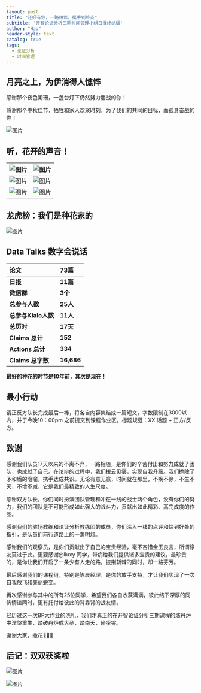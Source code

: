 ```yaml
---
layout: post
title: "还好有你，一路相伴，携手到终点"
subtitle: '开智论证分析三期时间管理小组日报终结版'
author: "Hao"
header-style: text
catalog: true
tags:
  - 论证分析 
  - 时间管理
---
```




## 月亮之上，为伊消得人憔悴



感谢那个夜色阑珊，一盏台灯下仍然努力鏖战的你！

感谢那个中秋佳节，牺牲和家人欢聚时刻，为了我们的共同的目标，而孤身奋战的你！

![图片](https://uploader.shimo.im/f/9M7DESuYV8A63v58.png!thumbnail)



## 听，花开的声音！

| ![图片](https://uploader.shimo.im/f/SXJCPry2UQQY4cGA.png!thumbnail)     | ![图片](https://uploader.shimo.im/f/1zB03QCtTkEnMUpW.png!thumbnail)     |
| ---- | ---- |
| ![图片](https://uploader.shimo.im/f/g6B386xtTOMjNgYH.png!thumbnail)     | ![图片](https://uploader.shimo.im/f/Ydcnmiw7KMUFr1lS.png!thumbnail)     |
| ![图片](https://uploader.shimo.im/f/ddbx0x6qa2E4EdgD.png!thumbnail)     | ![图片](https://uploader.shimo.im/f/gf26LkUZrQgD3CH2.png!thumbnail)     |



## 龙虎榜：我们是种花家的

![图片](https://uploader.shimo.im/f/hhVH5TEraaQYcGeO.png!thumbnail)



## Data Talks 数字会说话

| **论文**            | **73篇**   |
| :------------------ | :--------- |
| **日报**            | **11篇**   |
| **微信群**          | **3个**    |
| **总参与人数**      | **25人**   |
| **总参与Kialo人数** | **11人**   |
| **总历时**          | **17天**   |
| **Claims 总计**     | **152**    |
| **Actions 总计**    | **334**    |
| **Claims 总字数**   | **16,686** |

**最好的种花的时节是10年前，其次是现在！**



## 最小行动

请正反方队长完成最后一棒，将各自内容集结成一篇短文，字数限制在3000以内，并于今晚10：00pm 之前提交到课程作业区，标题规范：XX 话题 + 正方/反方。



## 致谢

感谢我们队员17天以来的不离不弃，一路相随，是你们的辛苦付出和努力成就了团队，也成就了自己。在论辩的过程中，我们拨云见雾，实现自我升级。我们抛除了矛和盾的隐喻，携手达成共识。无论有意无意，时间就在那里，不疾不徐，不生不灭，不增不减，它是我们最精致的人生尺度。

感谢双方队长，你们同时扮演团队管理和冲在一线的战士两个角色，没有你们的努力，我们的团队是不可能形成如此强大的战斗力，贡献出如此精彩、高完成度的作品。

感谢我们的驻场教练和论证分析教练团的成员，你们深入一线的点评和恰到好处的指引，是队员们前行道路上的一盏明灯。

感谢我们的观察员，是你们贡献出了自己的宝贵经验，毫不吝惜金玉良言，所谓诤友莫过于此。更要感谢﻿@liuxy﻿ 同学，带病给我们提供诸多宝贵的建议，最珍贵的，是你让我们开启了一条少有人走的路，披荆斩棘的同时，却一路芬芳。

最后感谢我们的课程组，特别是陈晨经理，是你的放手支持，才让我们实现了一次自我放飞和美丽蜕变。

再次感谢参与其中的所有25位同学，希望我们各自收获满满，彼此结下深厚的同侪情谊同时，更有托付给彼此的背靠背的战友情。

经历过这一次BP大作业的洗礼，我们才真正的在开智论证分析三期课程的炼丹炉中涅槃重生，踏破丹炉成大圣，踏南天，碎凌霄。

谢谢大家，撒花🎉🎉🎉



## 后记：双双获奖啦

![图片](https://uploader.shimo.im/f/5Yh2jgC211MOLaLs.png!thumbnail)



![图片](https://uploader.shimo.im/f/J4YClFJ1wz4cmYEP.png!thumbnail)


